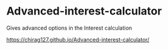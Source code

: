 # Advanced-interest-calculator
Gives advanced options in the Interest calculation 

https://chirag127.github.io/Advanced-interest-calculator/
